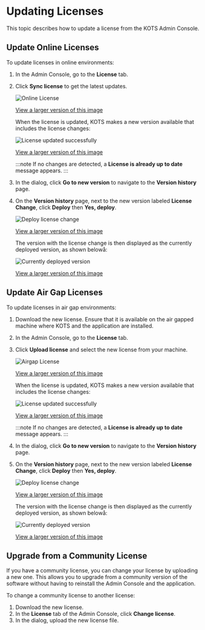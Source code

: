 # Updating Licenses

This topic describes how to update a license from the KOTS Admin Console.

## Update Online Licenses

To update licenses in online environments:

1. In the Admin Console, go to the **License** tab.

1. Click **Sync license** to get the latest updates.

   ![Online License](/images/online-license-tab.png)

   [View a larger version of this image](/images/online-license-tab.png)

   When the license is updated, KOTS makes a new version available that includes the license changes:

   ![License updated successfully](/images/kots-license-update-message.png)

   [View a larger version of this image](/images/kots-license-update-message.png)

   :::note
   If no changes are detected, a **License is already up to date** message appears.
   :::

1. In the dialog, click **Go to new version** to navigate to the **Version history** page.

1. On the **Version history** page, next to the new version labeled **License Change**, click **Deploy** then **Yes, deploy**.

    ![Deploy license change](/images/kots-deploy-license-change.png)

    [View a larger version of this image](/images/kots-deploy-license-change.png)

    The version with the license change is then displayed as the currently deployed version, as shown belowå: 

    ![Currently deployed version](/images/kots-license-change-currently-deployed.png)

    [View a larger version of this image](/images/kots-license-change-currently-deployed.png)

## Update Air Gap Licenses

To update licenses in air gap environments:

1. Download the new license. Ensure that it is available on the air gapped machine where KOTS and the application are installed. 

1. In the Admin Console, go to the **License** tab.

1. Click **Upload license** and select the new license from your machine.

   ![Airgap License](/images/airgap-license-tab.png)

   [View a larger version of this image](/images/airgap-license-tab.png)

   When the license is updated, KOTS makes a new version available that includes the license changes:

   ![License updated successfully](/images/kots-airgap-license-update-message.png)

   [View a larger version of this image](/images/kots-airgap-license-update-message.png)

   :::note
   If no changes are detected, a **License is already up to date** message appears.
   :::

1. In the dialog, click **Go to new version** to navigate to the **Version history** page.

1. On the **Version history** page, next to the new version labeled **License Change**, click **Deploy** then **Yes, deploy**.

    ![Deploy license change](/images/kots-deploy-license-change.png)

    [View a larger version of this image](/images/kots-deploy-license-change.png)

    The version with the license change is then displayed as the currently deployed version, as shown belowå: 

    ![Currently deployed version](/images/kots-license-change-currently-deployed.png)

    [View a larger version of this image](/images/kots-license-change-currently-deployed.png)

## Upgrade from a Community License

If you have a community license, you can change your license by uploading a new one. This allows you to upgrade from a community version of the software without having to reinstall the Admin Console and the application.

To change a community license to another license:

1. Download the new license.
1. In the **License** tab of the Admin Console, click **Change license**.
1. In the dialog, upload the new license file.